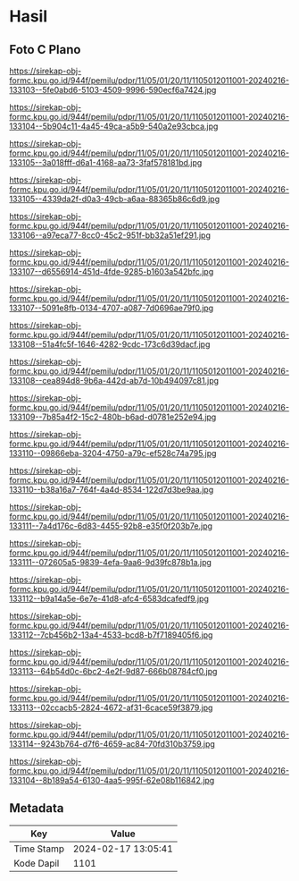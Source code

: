 # Hasil

## Foto C Plano

https://sirekap-obj-formc.kpu.go.id/944f/pemilu/pdpr/11/05/01/20/11/1105012011001-20240216-133103--5fe0abd6-5103-4509-9996-590ecf6a7424.jpg

https://sirekap-obj-formc.kpu.go.id/944f/pemilu/pdpr/11/05/01/20/11/1105012011001-20240216-133104--5b904c11-4a45-49ca-a5b9-540a2e93cbca.jpg

https://sirekap-obj-formc.kpu.go.id/944f/pemilu/pdpr/11/05/01/20/11/1105012011001-20240216-133105--3a018fff-d6a1-4168-aa73-3faf578181bd.jpg

https://sirekap-obj-formc.kpu.go.id/944f/pemilu/pdpr/11/05/01/20/11/1105012011001-20240216-133105--4339da2f-d0a3-49cb-a6aa-88365b86c6d9.jpg

https://sirekap-obj-formc.kpu.go.id/944f/pemilu/pdpr/11/05/01/20/11/1105012011001-20240216-133106--a97eca77-8cc0-45c2-951f-bb32a51ef291.jpg

https://sirekap-obj-formc.kpu.go.id/944f/pemilu/pdpr/11/05/01/20/11/1105012011001-20240216-133107--d6556914-451d-4fde-9285-b1603a542bfc.jpg

https://sirekap-obj-formc.kpu.go.id/944f/pemilu/pdpr/11/05/01/20/11/1105012011001-20240216-133107--5091e8fb-0134-4707-a087-7d0696ae79f0.jpg

https://sirekap-obj-formc.kpu.go.id/944f/pemilu/pdpr/11/05/01/20/11/1105012011001-20240216-133108--51a4fc5f-1646-4282-9cdc-173c6d39dacf.jpg

https://sirekap-obj-formc.kpu.go.id/944f/pemilu/pdpr/11/05/01/20/11/1105012011001-20240216-133108--cea894d8-9b6a-442d-ab7d-10b494097c81.jpg

https://sirekap-obj-formc.kpu.go.id/944f/pemilu/pdpr/11/05/01/20/11/1105012011001-20240216-133109--7b85a4f2-15c2-480b-b6ad-d0781e252e94.jpg

https://sirekap-obj-formc.kpu.go.id/944f/pemilu/pdpr/11/05/01/20/11/1105012011001-20240216-133110--09866eba-3204-4750-a79c-ef528c74a795.jpg

https://sirekap-obj-formc.kpu.go.id/944f/pemilu/pdpr/11/05/01/20/11/1105012011001-20240216-133110--b38a16a7-764f-4a4d-8534-122d7d3be9aa.jpg

https://sirekap-obj-formc.kpu.go.id/944f/pemilu/pdpr/11/05/01/20/11/1105012011001-20240216-133111--7a4d176c-6d83-4455-92b8-e35f0f203b7e.jpg

https://sirekap-obj-formc.kpu.go.id/944f/pemilu/pdpr/11/05/01/20/11/1105012011001-20240216-133111--072605a5-9839-4efa-9aa6-9d39fc878b1a.jpg

https://sirekap-obj-formc.kpu.go.id/944f/pemilu/pdpr/11/05/01/20/11/1105012011001-20240216-133112--b9a14a5e-6e7e-41d8-afc4-6583dcafedf9.jpg

https://sirekap-obj-formc.kpu.go.id/944f/pemilu/pdpr/11/05/01/20/11/1105012011001-20240216-133112--7cb456b2-13a4-4533-bcd8-b7f7189405f6.jpg

https://sirekap-obj-formc.kpu.go.id/944f/pemilu/pdpr/11/05/01/20/11/1105012011001-20240216-133113--64b54d0c-6bc2-4e2f-9d87-666b08784cf0.jpg

https://sirekap-obj-formc.kpu.go.id/944f/pemilu/pdpr/11/05/01/20/11/1105012011001-20240216-133113--02ccacb5-2824-4672-af31-6cace59f3879.jpg

https://sirekap-obj-formc.kpu.go.id/944f/pemilu/pdpr/11/05/01/20/11/1105012011001-20240216-133114--9243b764-d7f6-4659-ac84-70fd310b3759.jpg

https://sirekap-obj-formc.kpu.go.id/944f/pemilu/pdpr/11/05/01/20/11/1105012011001-20240216-133104--8b189a54-6130-4aa5-995f-62e08b116842.jpg


## Metadata

| Key        | Value               |
| ---------- | ------------------- |
| Time Stamp | 2024-02-17 13:05:41 |
| Kode Dapil | 1101                |



